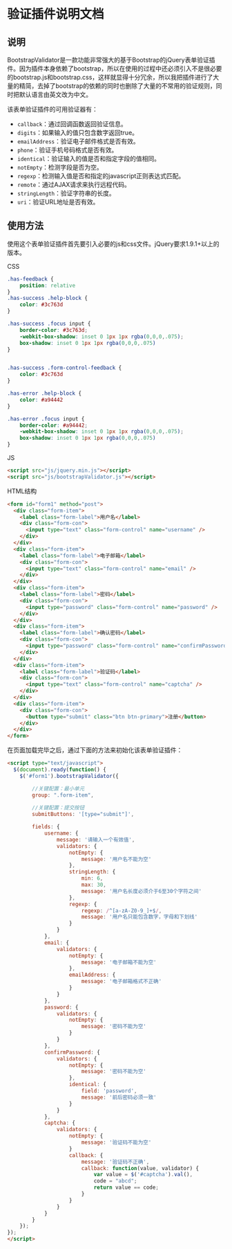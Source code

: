 # 验证插件说明文档

## 说明

BootstrapValidator是一款功能非常强大的基于Bootstrap的jQuery表单验证插件。因为插件本身依赖了bootstrap，所以在使用的过程中还必须引入不是很必要的bootstrap.js和bootstrap.css，这样就显得十分冗余，所以我把插件进行了大量的精简，去掉了bootstrap的依赖的同时也删除了大量的不常用的验证规则，同时把默认语言由英文改为中文。

该表单验证插件的可用验证器有：

* `callback`：通过回调函数返回验证信息。
* `digits`：如果输入的值只包含数字返回true。
* `emailAddress`：验证电子邮件格式是否有效。
* `phone`：验证手机号码格式是否有效。
* `identical`：验证输入的值是否和指定字段的值相同。
* `notEmpty`：检测字段是否为空。
* `regexp`：检测输入值是否和指定的javascript正则表达式匹配。
* `remote`：通过AJAX请求来执行远程代码。
* `stringLength`：验证字符串的长度。
* `uri`：验证URL地址是否有效。

## 使用方法

使用这个表单验证插件首先要引入必要的js和css文件。jQuery要求1.9.1+以上的版本。

CSS
```css 
.has-feedback {
    position: relative
}
.has-success .help-block {
    color: #3c763d
}

.has-success .focus input {
    border-color: #3c763d;
    -webkit-box-shadow: inset 0 1px 1px rgba(0,0,0,.075);
    box-shadow: inset 0 1px 1px rgba(0,0,0,.075)
}


.has-success .form-control-feedback {
    color: #3c763d
}

.has-error .help-block {
    color: #a94442
}

.has-error .focus input {
    border-color: #a94442;
    -webkit-box-shadow: inset 0 1px 1px rgba(0,0,0,.075);
    box-shadow: inset 0 1px 1px rgba(0,0,0,.075)
}
```
JS
```html 
<script src="js/jquery.min.js"></script>
<script src="js/bootstrapValidator.js"></script>
```
HTML结构
```html 
<form id="form1" method="post">
  <div class="form-item">
    <label class="form-label">用户名</label>
    <div class="form-con">
      <input type="text" class="form-control" name="username" />
    </div>
  </div>
  <div class="form-item">
    <label class="form-label">电子邮箱</label>
    <div class="form-con">
      <input type="text" class="form-control" name="email" />
    </div>
  </div>
  <div class="form-item">
    <label class="form-label">密码</label>
    <div class="form-con">
      <input type="password" class="form-control" name="password" />
    </div>
  </div>
  <div class="form-item">
    <label class="form-label">确认密码</label>
    <div class="form-con">
      <input type="password" class="form-control" name="confirmPassword" />
    </div>
  </div>
  <div class="form-item">
    <label class="form-label">验证码</label>
    <div class="form-con">
      <input type="text" class="form-control" name="captcha" />
    </div>
  </div>
  <div class="form-item">
    <div class="form-con">
      <button type="submit" class="btn btn-primary">注册</button>
    </div>
  </div>
</form>
```
在页面加载完毕之后，通过下面的方法来初始化该表单验证插件：
```html 
<script type="text/javascript">
  $(document).ready(function() {
	$('#form1').bootstrapValidator({

		//关键配置：最小单元
		group: ".form-item",
		
		//关键配置：提交按钮
		submitButtons: '[type="submit"]',

    	fields: {
	      	username: {
		      	message: '请输入一个有效值',
		      	validators: {
			      	notEmpty: {
			      		message: '用户名不能为空'
	      			},
	      			stringLength: {
			      		min: 6,
			      		max: 30,
			      		message: '用户名长度必须介于6至30个字符之间'
			    	},
	      			regexp: {
				        regexp: /^[a-zA-Z0-9_]+$/,
				        message: '用户名只能包含数字，字母和下划线'
				    }
		      	}
	    	},
		    email: {
		      	validators: {
			        notEmpty: {
			          	message: '电子邮箱不能为空'
			        },
			        emailAddress: {
			          	message: '电子邮箱格式不正确'
			        }
		      	}
		    },
    		password: {
			    validators: {
			      	notEmpty: {
			          	message: '密码不能为空'
			        }
			    }
			},
		    confirmPassword: {
		      	validators: {
		        	notEmpty: {
		        		message: '密码不能为空'
		        	},
		        	identical: {
			        	field: 'password',
			        	message: '前后密码必须一致'
			        }
		    	}
		    },
		    captcha: {
                validators: {
                    notEmpty: {
                        message: '验证码不能为空'
                    }
                    callback: {
                        message: '验证码不正确',
                        callback: function(value, validator) {
                            var value = $('#captcha').val(), 
                            code = "abcd";
                            return value == code;
                        }
                    }
                }
            }
  		}
  	});
});
</script>
```